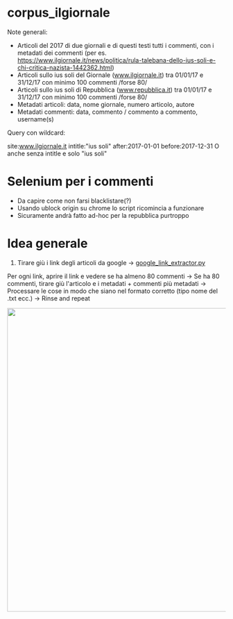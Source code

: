 # corpus_ilgiornale

Note generali:

- Articoli del 2017 di due giornali e di questi testi tutti i commenti, con i metadati dei commenti (per es. https://www.ilgiornale.it/news/politica/rula-talebana-dello-ius-soli-e-chi-critica-nazista-1442362.html)
- Articoli sullo ius soli del Giornale (www.ilgiornale.it) tra 01/01/17 e 31/12/17 con minimo 100 commenti /forse 80/
- Articoli sullo ius soli di Repubblica (www.repubblica.it) tra 01/01/17 e 31/12/17 con minimo 100 commenti /forse 80/
- Metadati articoli: data, nome giornale, numero articolo, autore 
- Metadati commenti: data, commento / commento a commento, username(s)

Query con wildcard:

site:www.ilgiornale.it intitle:"ius soli" after:2017-01-01 before:2017-12-31
O anche senza intitle e solo "ius soli"

# Selenium per i commenti

- Da capire come non farsi blacklistare(?) 
- Usando ublock origin su chrome lo script ricomincia a funzionare 
- Sicuramente andrà fatto ad-hoc per la repubblica purtroppo

# Idea generale

1. Tirare giù i link degli articoli da google -> [google_link_extractor.py](https://github.com/ffedox/corpus_ilgiornale/blob/main/google_link_extractor.py)

Per ogni link, aprire il link e vedere se ha almeno 80 commenti -> Se ha 80 commenti, tirare giù l'articolo e i metadati + commenti più metadati -> Processare le cose in modo che siano nel formato corretto (tipo nome del .txt ecc.) -> Rinse and repeat

<img src="https://github.com/ffedox/corpus_ilgiornale/blob/main/esempio_corpus.jpg" width="700" class="center">
